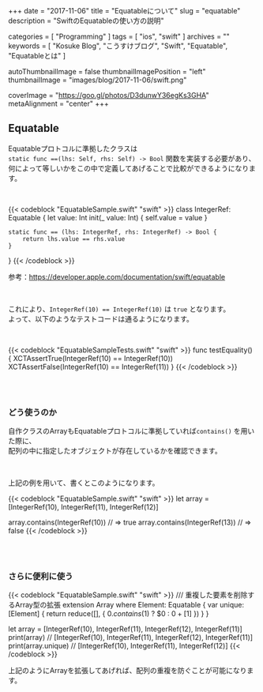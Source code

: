 +++
date = "2017-11-06"
title = "Equatableについて"
slug = "equatable"
description = "SwiftのEquatableの使い方の説明"

categories = [
	"Programming"
]
tags = [
	"ios",
	"swift"
]
archives = ""
keywords = [
	"Kosuke Blog",
	"こうすけブログ",
	"Swift",
	"Equatable",
	"Equatableとは"
]

autoThumbnailImage = false
thumbnailImagePosition = "left"
thumbnailImage = "images/blog/2017-11-06/swift.png"

coverImage = "https://goo.gl/photos/D3dunwY36egKs3GHA"
metaAlignment = "center"
+++

## Equatable

Equatableプロトコルに準拠したクラスは  
`static func ==(lhs: Self, rhs: Self) -> Bool` 関数を実装する必要があり、  
何によって等しいかをこの中で定義してあげることで比較ができるようになります。

<br>

{{< codeblock "EquatableSample.swift" "swift" >}}
class IntegerRef: Equatable {
    let value: Int
    init(_ value: Int) {
        self.value = value
    }

    static func == (lhs: IntegerRef, rhs: IntegerRef) -> Bool {
        return lhs.value == rhs.value
    }
}
{{< /codeblock >}}

参考：https://developer.apple.com/documentation/swift/equatable

<br>

これにより、`IntegerRef(10) == IntegerRef(10)` は `true` となります。  
よって、以下のようなテストコードは通るようになります。

<br>

{{< codeblock "EquatableSampleTests.swift" "swift" >}}
func testEquality() {
    XCTAssertTrue(IntegerRef(10) == IntegerRef(10))
    XCTAssertFalse(IntegerRef(10) == IntegerRef(11))
}
{{< /codeblock >}}

<br>

<br>

### どう使うのか

自作クラスのArrayもEquatableプロトコルに準拠していれば`contains()` を用いた際に、  
配列の中に指定したオブジェクトが存在しているかを確認できます。

<br>

上記の例を用いて、書くとこのようになります。

{{< codeblock "EquatableSample.swift" "swift" >}}
let array = [IntegerRef(10), IntegerRef(11), IntegerRef(12)]

array.contains(IntegerRef(10))  // => true
array.contains(IntegerRef(13))  // => false
{{< /codeblock >}}

<br>

<br>

### さらに便利に使う

{{< codeblock "EquatableSample.swift" "swift" >}}
/// 重複した要素を削除するArray型の拡張
extension Array where Element: Equatable {
    var unique: [Element] {
        return reduce([], {
            $0.contains($1) ? $0 : $0 + [$1]
        })
    }
}

let array = [IntegerRef(10), IntegerRef(11), IntegerRef(12), IntegerRef(11)]
print(array)  // [IntegerRef(10), IntegerRef(11), IntegerRef(12), IntegerRef(11)]
print(array.unique)  // [IntegerRef(10), IntegerRef(11), IntegerRef(12)]
{{< /codeblock >}}

上記のようにArrayを拡張してあげれば、配列の重複を防ぐことが可能になります。

<br>

<script async src="//pagead2.googlesyndication.com/pagead/js/adsbygoogle.js"></script>
<!-- BlogAdsense_Bottom -->
<ins class="adsbygoogle"
     style="display:block"
     data-ad-client="ca-pub-9828180917254396"
     data-ad-slot="9212002313"
     data-ad-format="auto"></ins>
<script>
(adsbygoogle = window.adsbygoogle || []).push({});
</script>